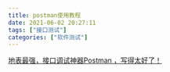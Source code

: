```yaml
---
title: postman使用教程
date: 2021-06-02 20:27:11
tags: ["接口测试"]
categories: ["软件测试"]
---
```


[地表最强，接口调试神器Postman ，写得太好了！](https://mp.weixin.qq.com/s?__biz=MjM5MzgyODQxMQ==&mid=2650376717&idx=1&sn=0c8185549886429508e11d3461be396c&chksm=be9c315989ebb84ff2eeb4a1b7fd4365d97eae02033bbed828a4ffe92cdd1d28b533da3b1c40&mpshare=1&scene=1&srcid=0514q3kqCE2EQhyXA4PNR3XD&sharer_sharetime=1622636907480&sharer_shareid=e8bb2f6912e1110d59f1131f38f4af59&key=2ad168659d206d22919304cb2e91f0e076f38e8108b7441caa1427bedd72a53013feb720de6a3f8fd559387d41834eff57d6a7c3045695acb93c863963dfdb19a6af3ee03918315a017233179d6ace457a000810d100bc90d9304233552a3fed8873c47202b8d8771618bf9fe2b4421df53f4c3c92f44a15664a03b07d18f4c3&ascene=1&uin=MTIyMDQzNTcxOA%3D%3D&devicetype=Windows+7&version=62090529&lang=zh_CN&exportkey=A68yJ1tDBDMLa9STZIDvVM0%3D&pass_ticket=WEKVk7c%2FEo5cgTRn1uiwIdZIk0qUQxjLIfDKo2GJEF06%2F7dk%2Bn5BJ3o34595d4sV&wx_header=0)